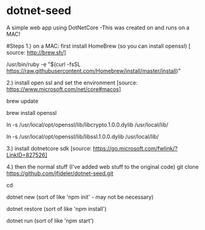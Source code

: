 # dotnet-seed
A simple web app using DotNetCore -This was created on and runs on a MAC!

#Steps
1.) on a MAC:  first install HomeBrew (so you can install openssl)
[ source: http://brew.sh/]

/usr/bin/ruby -e "$(curl -fsSL https://raw.githubusercontent.com/Homebrew/install/master/install)"


2.) install open ssl and set the environment
[source: https://www.microsoft.com/net/core#macos]

brew update

brew install openssl

ln -s /usr/local/opt/openssl/lib/libcrypto.1.0.0.dylib /usr/local/lib/

ln -s /usr/local/opt/openssl/lib/libssl.1.0.0.dylib /usr/local/lib/



3.) install dotnetcore sdk
[source: https://go.microsoft.com/fwlink/?LinkID=827526]

4.) then the normal stuff (I've added web stuff to the original code)
git clone https://github.com/jfideler/dotnet-seed.git <folder-name>


cd <folder-name>

dotnet new (sort of like 'npm init' - may not be necessary)

dotnet restore  (sort of like 'npm install')

dotnet run (sort of like 'npm start')


